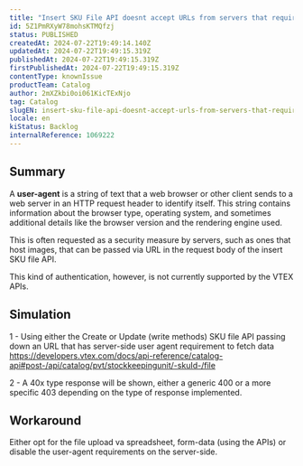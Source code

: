 ```yaml
---
title: "Insert SKU File API doesnt accept URLs from servers that require 'User Agents'"
id: 5Z1PmRXyW78mohsKTMQfzj
status: PUBLISHED
createdAt: 2024-07-22T19:49:14.140Z
updatedAt: 2024-07-22T19:49:15.319Z
publishedAt: 2024-07-22T19:49:15.319Z
firstPublishedAt: 2024-07-22T19:49:15.319Z
contentType: knownIssue
productTeam: Catalog
author: 2mXZkbi0oi061KicTExNjo
tag: Catalog
slugEN: insert-sku-file-api-doesnt-accept-urls-from-servers-that-require-user-agents
locale: en
kiStatus: Backlog
internalReference: 1069222
---
```


## Summary


A **user-agent** is a string of text that a web browser or other client sends to a web server in an HTTP request header to identify itself. This string contains information about the browser type, operating system, and sometimes additional details like the browser version and the rendering engine used.

This is often requested as a security measure by servers, such as ones that host images, that can be passed via URL in the request body of the insert SKU file API.

This kind of authentication, however, is not currently supported by the VTEX APIs.


##

## Simulation


1 - Using either the Create or Update (write methods) SKU file API passing down an URL that has server-side user agent requirement to fetch data https://developers.vtex.com/docs/api-reference/catalog-api#post-/api/catalog/pvt/stockkeepingunit/-skuId-/file

2 - A 40x type response will be shown, either a generic 400 or a more specific 403 depending on the type of response implemented.



##

## Workaround


Either opt for the file upload va spreadsheet, form-data (using the APIs) or disable the user-agent requirements on the server-side.





